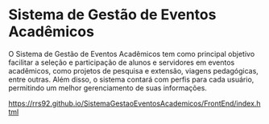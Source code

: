 # Sistema de Gestão de Eventos Acadêmicos
O Sistema de Gestão de Eventos Acadêmicos tem como principal objetivo facilitar a seleção e participação de alunos e servidores em eventos acadêmicos, como projetos de pesquisa e extensão, viagens pedagógicas, entre outras. Além disso, o sistema contará com perfis para cada usuário, permitindo um melhor gerenciamento de suas informações.

https://rrs92.github.io/SistemaGestaoEventosAcademicos/FrontEnd/index.html
